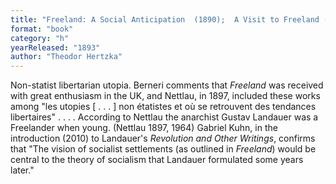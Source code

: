 ```yaml
---
title: "Freeland: A Social Anticipation  (1890);  A Visit to Freeland (1893)"
format: "book"
category: "h"
yearReleased: "1893"
author: "Theodor Hertzka"
---
```

Non-statist libertarian utopia. Berneri comments  that _Freeland_ was received with great enthusiasm in the UK, and Nettlau,  in 1897, included these works among "les utopies [ . . . ] non étatistes et où  se retrouvent des tendances libertaires" . . . . According to Nettlau the  anarchist Gustav Landauer was a Freelander when young. (Nettlau 1897, 1964) Gabriel Kuhn, in the introduction (2010) to Landauer's <em>Revolution and Other Writings</em>, confirms that "The vision of socialist settlements (as outlined in <em>Freeland</em>) would be central to the theory of socialism that Landauer formulated some years later."

